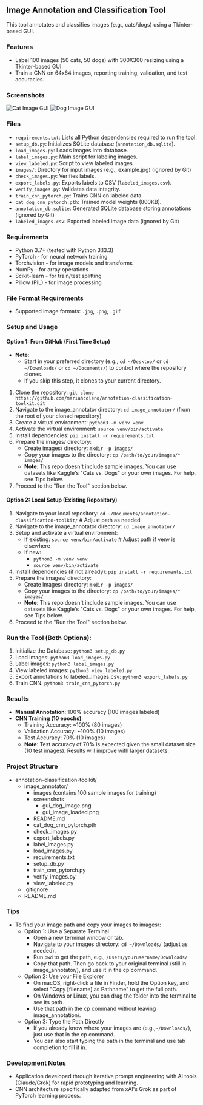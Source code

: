 ## Image Annotation and Classification Tool
This tool annotates and classifies images (e.g., cats/dogs) using a Tkinter-based GUI.

### Features
- Label 100 images (50 cats, 50 dogs) with 300X300 resizing using a Tkinter-based GUI.
- Train a CNN on 64x64 images, reporting training, validation, and test accuracies.

### Screenshots
![Cat Image GUI](screenshots/gui_image_loaded.png)
![Dog Image GUI](screenshots/gui_dog_image.png)

### Files
- `requirements.txt`: Lists all Python dependencies required to run the tool.
- `setup_db.py`: Initializes SQLite database (`annotation_db.sqlite`).
- `load_images.py`: Loads images into database.
- `label_images.py`: Main script for labeling images.
- `view_labeled.py`: Script to view labeled images.
- `images/`: Directory for input images (e.g., example.jpg) (ignored by Git)
- `check_images.py`: Verifies labels.
- `export_labels.py`: Exports labels to CSV (`labeled_images.csv`).
- `verify_images.py`: Validates data integrity.
- `train_cnn_pytorch.py`: Trains CNN on labeled data.
- `cat_dog_cnn_pytorch.pth`: Trained model weights (800KB).
- `annotation_db.sqlite`: Generated SQLite database storing annotations (ignored by Git)
- `labeled_images.csv`: Exported labeled image data (ignored by Git)

### Requirements
- Python 3.7+ (tested with Python 3.13.3)
- PyTorch - for neural network training
- Torchvision - for image models and transforms
- NumPy - for array operations
- Scikit-learn - for train/test splitting
- Pillow (PIL) - for image processing

### File Format Requirements
- Supported image formats: `.jpg`, `.png`, `.gif`

### Setup and Usage
#### Option 1: From GitHub (First Time Setup)
- **Note**: 
  - Start in your preferred directory (e.g., `cd ~/Desktop/` or `cd ~/Downloads/` or `cd ~/Documents/`) to control where the repository clones. 
  - If you skip this step, it clones to your current directory.
1. Clone the repository: `git clone https://github.com/mariahcoleno/annotation-classification-toolkit.git`
2. Navigate to the image_annotator directory: `cd image_annotator/` (from the root of your cloned repository)
3. Create a virtual environment: `python3 -m venv venv`
4. Activate the virtual environment: `source venv/bin/activate`
5. Install dependencies: `pip install -r requirements.txt`
6. Prepare the images/ directory:
   - Create images/ directory: `mkdir -p images/`
   - Copy your images to the directory: `cp /path/to/your/images/* images/`
   - **Note**: This repo doesn't include sample images. You can use datasets like Kaggle's "Cats vs. Dogs" or your own images. For help, see Tips below.
7. Proceed to the "Run the Tool" section below.

#### Option 2: Local Setup (Existing Repository)
1. Navigate to your local repository: `cd ~/Documents/annotation-classification-toolkit/` # Adjust path as needed
2. Navigate to the image_annotator directory: `cd image_annotator/`
3. Setup and activate a virtual environment:
   - If existing: `source venv/bin/activate` # Adjust path if venv is elsewhere
   - If new:
     - `python3 -m venv venv`
     - `source venv/bin/activate`
4. Install dependencies (if not already): `pip install -r requirements.txt`
5. Prepare the images/ directory:
   - Create images/ directory: `mkdir -p images/`
   - Copy your images to the directory: `cp /path/to/your/images/* images/`
   - **Note**: This repo doesn't include sample images. You can use datasets like Kaggle's "Cats vs. Dogs" or your own images. For help, see Tips below.
6. Proceed to the "Run the Tool" section below. 

### Run the Tool (Both Options):
1. Initialize the Database: `python3 setup_db.py` 
2. Load images: `python3 load_images.py` 
3. Label images: `python3 label_images.py` 
4. View labeled images: `python3 view_labeled.py` 
5. Export annotations to labeled_images.csv: `python3 export_labels.py`
6. Train CNN: `python3 train_cnn_pytorch.py` 

### Results
- **Manual Annotation**: 100% accuracy (100 images labeled)
- **CNN Training (10 epochs)**:
  - Training Accuracy: ~100% (80 images)
  - Validation Accuracy: ~100% (10 images)
  - Test Accuracy: 70% (10 images)
  - **Note**: Test accuracy of 70% is expected given the small dataset size (10 test images). Results will improve with larger datasets.

### Project Structure
- annotation-classification-toolkit/
  - image_annotator/
    - images (contains 100 sample images for training)
    - screenshots
      - gui_dog_image.png
      - gui_image_loaded.png
    - README.md
    - cat_dog_cnn_pytorch.pth
    - check_images.py
    - export_labels.py
    - label_images.py
    - load_images.py
    - requirements.txt
    - setup_db.py
    - train_cnn_pytorch.py
    - verify_images.py
    - view_labeled.py
  - .gitignore
  - README.md

### Tips
- To find your image path and copy your images to images/:
  - Option 1: Use a Separate Terminal
    - Open a new terminal window or tab.   
    - Navigate to your images directory: `cd ~/Downloads/` (adjust as needed).
    - Run `pwd` to get the path, e.g., `/Users/yourusername/Downloads/`
    - Copy that path. Then go back to your original terminal (still in image_annotator/), and use it in the cp command.
  - Option 2: Use your File Explorer
    - On macOS, right-click a file in Finder, hold the Option key, and select "Copy [filename] as Pathname" to get the full path.
    - On Windows or Linux, you can drag the folder into the terminal to see its path.
    - Use that path in the cp command without leaving image_annotation/.
  - Option 3: Type the Path Directly
    - If you already know where your images are (e.g.,`~/Downloads/`), just use that in the cp command.
    - You can also start typing the path in the terminal and use tab completion to fill it in.  

### Development Notes
- Application developed through iterative prompt engineering with AI tools (Claude/Grok) for rapid prototyping and learning.
- CNN architecture specifically adapted from xAI's Grok as part of PyTorch learning process.
